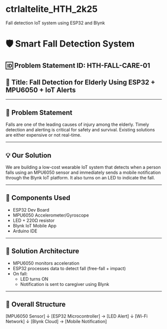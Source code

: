 # ctrlaltelite_HTH_2k25
Fall detection IoT system using ESP32 and Blynk
# 🛡️ Smart Fall Detection System

## 🆔 Problem Statement ID: HTH-FALL-CARE-01  
## 📌 Title: Fall Detection for Elderly Using ESP32 + MPU6050 + IoT Alerts

---

## 🧠 Problem Statement  
Falls are one of the leading causes of injury among the elderly. Timely detection and alerting is critical for safety and survival. Existing solutions are either expensive or not real-time.

---

## 💡 Our Solution  
We are building a low-cost wearable IoT system that detects when a person falls using an MPU6050 sensor and immediately sends a mobile notification through the Blynk IoT platform. It also turns on an LED to indicate the fall.

---

## 🔩 Components Used  
- ESP32 Dev Board  
- MPU6050 Accelerometer/Gyroscope  
- LED + 220Ω resistor  
- Blynk IoT Mobile App  
- Arduino IDE  

---

## 🔧 Solution Architecture  
- MPU6050 monitors acceleration
- ESP32 processes data to detect fall (free-fall + impact)
- On fall:  
  - LED turns ON  
  - Notification is sent to caregiver using Blynk

---

## 📐 Overall Structure
[MPU6050 Sensor]
       ↓
[ESP32 Microcontroller] → [LED Alert]
       ↓
[Wi-Fi Network]
       ↓
[Blynk Cloud] → [Mobile Notification]